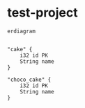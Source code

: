 # test-project

```mermaid
erdiagram


"cake" {
	i32 id PK
	String name 
}

"choco_cake" {
	i32 id PK
	String name 
}

```
